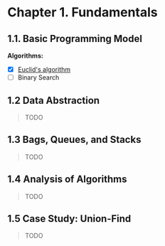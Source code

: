 # Chapter 1. Fundamentals

## 1.1. Basic Programming Model

**Algorithms:**

- [x] [Euclid's algorithm](/js/lib/euclidean/euclidean.js)
- [ ] Binary Search

## 1.2 Data Abstraction

> TODO

## 1.3 Bags, Queues, and Stacks

> TODO

## 1.4 Analysis of Algorithms

> TODO

## 1.5 Case Study: Union-Find

> TODO
